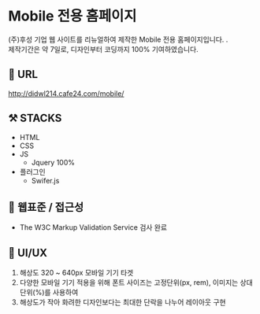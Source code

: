 # Mobile 전용 홈페이지
(주)후성 기업 웹 사이트를 리뉴얼하여 제작한 Mobile 전용 홈페이지입니다. .<br>
제작기간은 약 7일로, 디자인부터 코딩까지 100% 기여하였습니다.<br>

## 🔗 URL
http://didwl214.cafe24.com/mobile/

## ⚒️ STACKS
* HTML
* CSS
* JS
  + Jquery 100%
* 플러그인
  + Swifer.js

## 🔎 웹표준 / 접근성
* The W3C Markup Validation Service 검사 완료

## 🌈 UI/UX
1. 해상도 320 ~ 640px 모바일 기기 타겟
2. 다양한 모바일 기기 적용을 위해 폰트 사이즈는 고정단위(px, rem), 이미지는 상대단위(%)를 사용하여
3. 해상도가 작아 화려한 디자인보다는 최대한 단락을 나누어 레이아웃 구현
